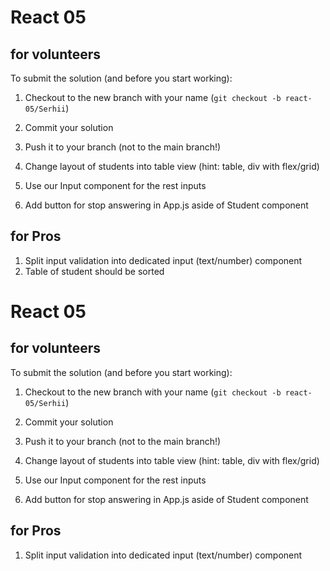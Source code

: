 # React 05

## for volunteers

To submit the solution (and before you start working):

1. Checkout to the new branch with your name (`git checkout -b react-05/Serhii`)
2. Commit your solution
3. Push it to your branch (not to the main branch!)

4. Change layout of students into table view (hint: table, div with flex/grid)
5. Use our Input component for the rest inputs
6. Add button for stop answering in App.js aside of Student component

## for Pros

1. Split input validation into dedicated input (text/number) component
2. Table of student should be sorted

# React 05

## for volunteers

To submit the solution (and before you start working):

1. Checkout to the new branch with your name (`git checkout -b react-05/Serhii`)
2. Commit your solution
3. Push it to your branch (not to the main branch!)

4. Change layout of students into table view (hint: table, div with flex/grid)
5. Use our Input component for the rest inputs
6. Add button for stop answering in App.js aside of Student component

## for Pros

1. Split input validation into dedicated input (text/number) component
